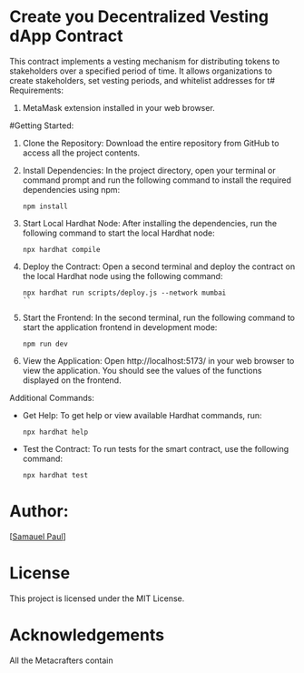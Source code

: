 
# Create you Decentralized Vesting dApp Contract
This contract implements a vesting mechanism for distributing tokens to stakeholders over a specified period of time. It allows organizations to create stakeholders, set vesting periods, and whitelist addresses for t# Requirements:
1. MetaMask extension installed in your web browser.

#Getting Started:

1. Clone the Repository:
   Download the entire repository from GitHub to access all the project contents.

2. Install Dependencies:
   In the project directory, open your terminal or command prompt and run the following command to install the required dependencies using npm:

   ```
   npm install
   ```

3. Start Local Hardhat Node:
   After installing the dependencies, run the following command to start the local Hardhat node:

   ```
   npx hardhat compile
   ```

4. Deploy the Contract:
   Open a second terminal and deploy the contract on the local Hardhat node using the following command:

   ```
   npx hardhat run scripts/deploy.js --network mumbai
   ``

5. Start the Frontend:
   In the second terminal, run the following command to start the application frontend in development mode:

   ```
   npm run dev
   ```

6. View the Application:
   Open  http://localhost:5173/ in your web browser to view the application. You should see the values of the functions displayed on the frontend.

Additional Commands:

- Get Help: To get help or view available Hardhat commands, run:

  ```
  npx hardhat help
  ```

- Test the Contract: To run tests for the smart contract, use the following command:

  ```
  npx hardhat test
  ```

# Author:
[[Samauel Paul](https://github.com/sampaul)] 

# License
This project is licensed under the MIT License.

# Acknowledgements
All the Metacrafters contain